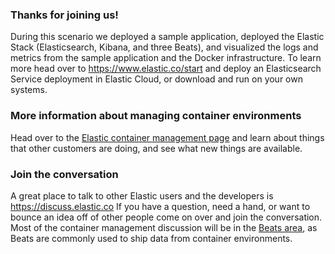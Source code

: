 ### Thanks for joining us!
During this scenario we deployed a sample application, deployed the Elastic Stack (Elasticsearch, Kibana, and three Beats), and visualized the logs and metrics from the sample application and the Docker infrastructure.  To learn more head over to https://www.elastic.co/start  and deploy an Elasticsearch Service deployment in Elastic Cloud, or download and run on your own systems.  

### More information about managing container environments
Head over to the [Elastic container management page](https://www.elastic.co/docker-kubernetes-container-monitoring) and learn about things that other customers are doing, and see what new things are available.

### Join the conversation
A great place to talk to other Elastic users and the developers is https://discuss.elastic.co  If you have a question, need a hand, or want to bounce an idea off of other people come on over and join the conversation.  Most of the container management discussion will be in the [Beats area](https://discuss.elastic.co/c/beats), as Beats are commonly used to ship data from container environments.
